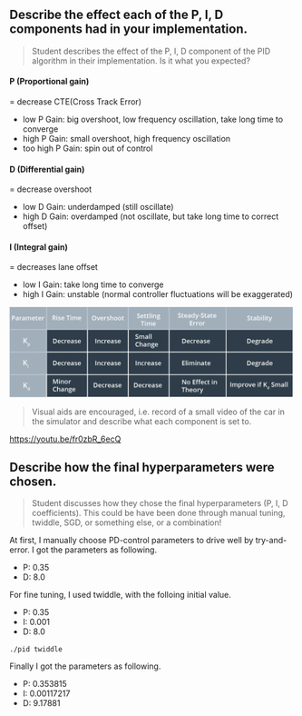 ## Describe the effect each of the P, I, D components had in your implementation.

>Student describes the effect of the P, I, D component of the PID algorithm in their implementation. Is it what you expected?

#### P (Proportional gain)

= decrease CTE(Cross Track Error)

* low P Gain: big overshoot, low frequency oscillation, take long time to converge
* high P Gain: small overshoot, high frequency oscillation
* too high P Gain: spin out of control

#### D (Differential gain)

= decrease overshoot

* low D Gain: underdamped (still oscillate)
* high D Gain: overdamped (not oscillate, but take long time to correct offset)

#### I (Integral gain)

= decreases lane offset

* low I Gain: take long time to converge
* high I Gain: unstable (normal controller fluctuations will be exaggerated)

<img width="500" alt="PID fig" src="PID.png">

>Visual aids are encouraged, i.e. record of a small video of the car in the simulator and describe what each component is set to.

https://youtu.be/fr0zbR_6ecQ

## Describe how the final hyperparameters were chosen.

>Student discusses how they chose the final hyperparameters (P, I, D coefficients). This could be have been done through manual tuning, twiddle, SGD, or something else, or a combination!

At first, I manually choose PD-control parameters to drive well by try-and-error. I got the parameters as following.

- P: 0.35
- D: 8.0

For fine tuning, I used twiddle, with the folloing initial value.

- P: 0.35
- I: 0.001
- D: 8.0

```
./pid twiddle
```

Finally I got the parameters as following.

- P: 0.353815
- I: 0.00117217
- D: 9.17881
